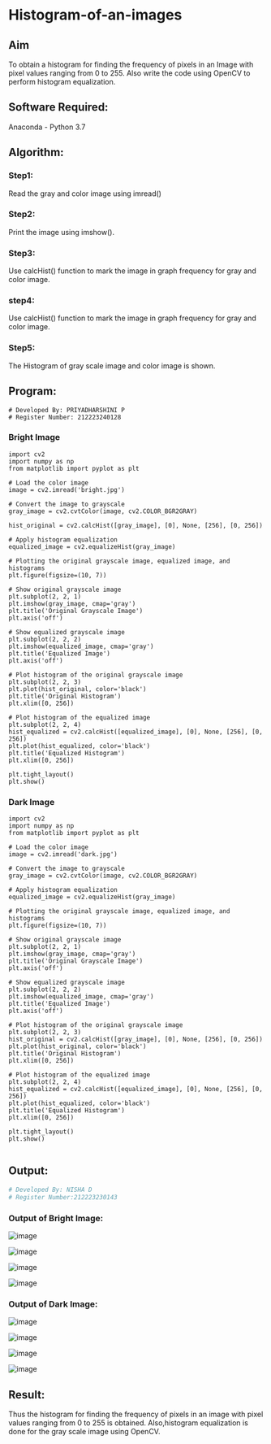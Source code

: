 # Histogram-of-an-images
## Aim
To obtain a histogram for finding the frequency of pixels in an Image with pixel values ranging from 0 to 255. Also write the code using OpenCV to perform histogram equalization.

## Software Required:
Anaconda - Python 3.7

## Algorithm:
### Step1:
Read the gray and color image using imread()

### Step2:
Print the image using imshow().

### Step3:
Use calcHist() function to mark the image in graph frequency for gray and color image.

### step4:
Use calcHist() function to mark the image in graph frequency for gray and color image.

### Step5:
The Histogram of gray scale image and color image is shown.


## Program:
```
# Developed By: PRIYADHARSHINI P
# Register Number: 212223240128
```
### Bright Image
```
import cv2
import numpy as np
from matplotlib import pyplot as plt
```
```
# Load the color image
image = cv2.imread('bright.jpg')
```
```
# Convert the image to grayscale
gray_image = cv2.cvtColor(image, cv2.COLOR_BGR2GRAY)

hist_original = cv2.calcHist([gray_image], [0], None, [256], [0, 256])
```
```
# Apply histogram equalization
equalized_image = cv2.equalizeHist(gray_image)
```
```
# Plotting the original grayscale image, equalized image, and histograms
plt.figure(figsize=(10, 7))
```
```
# Show original grayscale image
plt.subplot(2, 2, 1)
plt.imshow(gray_image, cmap='gray')
plt.title('Original Grayscale Image')
plt.axis('off')
```
```
# Show equalized grayscale image
plt.subplot(2, 2, 2)
plt.imshow(equalized_image, cmap='gray')
plt.title('Equalized Image')
plt.axis('off')
```
```
# Plot histogram of the original grayscale image
plt.subplot(2, 2, 3)
plt.plot(hist_original, color='black')
plt.title('Original Histogram')
plt.xlim([0, 256])
```
```
# Plot histogram of the equalized image
plt.subplot(2, 2, 4)
hist_equalized = cv2.calcHist([equalized_image], [0], None, [256], [0, 256])
plt.plot(hist_equalized, color='black')
plt.title('Equalized Histogram')
plt.xlim([0, 256])
```
```
plt.tight_layout()
plt.show()
```
### Dark Image
```
import cv2
import numpy as np
from matplotlib import pyplot as plt
```
```
# Load the color image
image = cv2.imread('dark.jpg')
```
```
# Convert the image to grayscale
gray_image = cv2.cvtColor(image, cv2.COLOR_BGR2GRAY)
```
```
# Apply histogram equalization
equalized_image = cv2.equalizeHist(gray_image)
```
```
# Plotting the original grayscale image, equalized image, and histograms
plt.figure(figsize=(10, 7))
```
```
# Show original grayscale image
plt.subplot(2, 2, 1)
plt.imshow(gray_image, cmap='gray')
plt.title('Original Grayscale Image')
plt.axis('off')
```
```
# Show equalized grayscale image
plt.subplot(2, 2, 2)
plt.imshow(equalized_image, cmap='gray')
plt.title('Equalized Image')
plt.axis('off')
```
```
# Plot histogram of the original grayscale image
plt.subplot(2, 2, 3)
hist_original = cv2.calcHist([gray_image], [0], None, [256], [0, 256])
plt.plot(hist_original, color='black')
plt.title('Original Histogram')
plt.xlim([0, 256])
```
```
# Plot histogram of the equalized image
plt.subplot(2, 2, 4)
hist_equalized = cv2.calcHist([equalized_image], [0], None, [256], [0, 256])
plt.plot(hist_equalized, color='black')
plt.title('Equalized Histogram')
plt.xlim([0, 256])
```
```
plt.tight_layout()
plt.show()


```
## Output:
```python
# Developed By: NISHA D
# Register Number:212223230143
```
### Output of Bright Image:
![image](https://github.com/user-attachments/assets/8bc05ede-fe5b-4a9d-86e5-a3a077e3bedf)


![image](https://github.com/user-attachments/assets/5e631897-be1d-4bc8-a589-05ecb4ac7710)


![image](https://github.com/user-attachments/assets/b171bca1-5a43-4741-99ef-a30f756fc5e4)


![image](https://github.com/user-attachments/assets/9c32cfc6-912f-4cd4-a4e6-4214727ab413)


### Output of Dark Image:
![image](https://github.com/user-attachments/assets/d1bc84f1-868b-42f8-9ab9-0f9107ab19c8)


![image](https://github.com/user-attachments/assets/5a040ba0-b0aa-4aae-84e5-3ba7ece55bd4)


![image](https://github.com/user-attachments/assets/137c5bce-4f0c-4379-ad2b-117c523ddce7)



![image](https://github.com/user-attachments/assets/c56b6484-dd72-4243-9f8e-afe796f5bc99)



## Result: 
Thus the histogram for finding the frequency of pixels in an image with pixel values ranging from 0 to 255 is obtained. Also,histogram equalization is done for the gray scale image using OpenCV.
